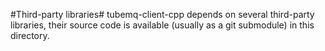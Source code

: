 <!--

    Licensed to the Apache Software Foundation (ASF) under one
    or more contributor license agreements.  See the NOTICE file
    distributed with this work for additional information
    regarding copyright ownership.  The ASF licenses this file
    to you under the Apache License, Version 2.0 (the
    "License"); you may not use this file except in compliance
    with the License.  You may obtain a copy of the License at

      http://www.apache.org/licenses/LICENSE-2.0

    Unless required by applicable law or agreed to in writing,
    software distributed under the License is distributed on an
    "AS IS" BASIS, WITHOUT WARRANTIES OR CONDITIONS OF ANY
    KIND, either express or implied.  See the License for the
    specific language governing permissions and limitations
    under the License.

-->

#Third-party libraries#
tubemq-client-cpp depends on several third-party libraries, their source code is available (usually as a git submodule) in this directory.
